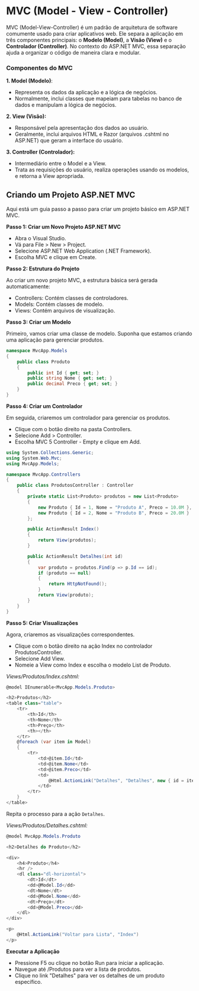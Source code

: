 # MVC (Model - View - Controller)
MVC (Model-View-Controller) é um padrão de arquitetura de software comumente usado para criar aplicativos web. Ele separa a aplicação em três componentes principais: o **Modelo (Model)**, a **Visão (View)** e o **Controlador (Controller)**. No contexto do ASP.NET MVC, essa separação ajuda a organizar o código de maneira clara e modular.

### Componentes do MVC
**1. Model (Modelo)**:
- Representa os dados da aplicação e a lógica de negócios.
- Normalmente, inclui classes que mapeiam para tabelas no banco de dados e manipulam a lógica de negócios.

**2. View (Visão):**
- Responsável pela apresentação dos dados ao usuário.
- Geralmente, inclui arquivos HTML e Razor (arquivos .cshtml no ASP.NET) que geram a interface do usuário.

**3. Controller (Controlador):**
- Intermediário entre o Model e a View.
- Trata as requisições do usuário, realiza operações usando os modelos, e retorna a View apropriada.

## Criando um Projeto ASP.NET MVC
Aqui está um guia passo a passo para criar um projeto básico em ASP.NET MVC.

**Passo 1: Criar um Novo Projeto ASP.NET MVC**
- Abra o Visual Studio.
- Vá para File > New > Project.
- Selecione ASP.NET Web Application (.NET Framework).
- Escolha MVC e clique em Create.

**Passo 2: Estrutura do Projeto**

Ao criar um novo projeto MVC, a estrutura básica será gerada automaticamente:
- Controllers: Contém classes de controladores.
- Models: Contém classes de modelo.
- Views: Contém arquivos de visualização.

**Passo 3: Criar um Modelo**

Primeiro, vamos criar uma classe de modelo. Suponha que estamos criando uma aplicação para gerenciar produtos.
```csharp
namespace MvcApp.Models
{
    public class Produto
    {
        public int Id { get; set; }
        public string Nome { get; set; }
        public decimal Preco { get; set; }
    }
}
```

**Passo 4: Criar um Controlador**

Em seguida, criaremos um controlador para gerenciar os produtos.

- Clique com o botão direito na pasta Controllers.
- Selecione Add > Controller.
- Escolha MVC 5 Controller - Empty e clique em Add.

```csharp
using System.Collections.Generic;
using System.Web.Mvc;
using MvcApp.Models;

namespace MvcApp.Controllers
{
    public class ProdutosController : Controller
    {
        private static List<Produto> produtos = new List<Produto>
        {
            new Produto { Id = 1, Nome = "Produto A", Preco = 10.0M },
            new Produto { Id = 2, Nome = "Produto B", Preco = 20.0M }
        };

        public ActionResult Index()
        {
            return View(produtos);
        }

        public ActionResult Detalhes(int id)
        {
            var produto = produtos.Find(p => p.Id == id);
            if (produto == null)
            {
                return HttpNotFound();
            }
            return View(produto);
        }
    }
}
```

**Passo 5: Criar Visualizações**

Agora, criaremos as visualizações correspondentes.
- Clique com o botão direito na ação Index no controlador ProdutosController.
- Selecione Add View.
- Nomeie a View como Index e escolha o modelo List de Produto.

*Views/Produtos/Index.cshtml:*
```csharp
@model IEnumerable<MvcApp.Models.Produto>

<h2>Produtos</h2>
<table class="table">
    <tr>
        <th>Id</th>
        <th>Nome</th>
        <th>Preço</th>
        <th></th>
    </tr>
    @foreach (var item in Model)
    {
        <tr>
            <td>@item.Id</td>
            <td>@item.Nome</td>
            <td>@item.Preco</td>
            <td>
                @Html.ActionLink("Detalhes", "Detalhes", new { id = item.Id })
            </td>
        </tr>
    }
</table>
```

Repita o processo para a ação `Detalhes`.

*Views/Produtos/Detalhes.cshtml:*
```csharp
@model MvcApp.Models.Produto

<h2>Detalhes do Produto</h2>

<div>
    <h4>Produto</h4>
    <hr />
    <dl class="dl-horizontal">
        <dt>Id</dt>
        <dd>@Model.Id</dd>
        <dt>Nome</dt>
        <dd>@Model.Nome</dd>
        <dt>Preço</dt>
        <dd>@Model.Preco</dd>
    </dl>
</div>

<p>
    @Html.ActionLink("Voltar para Lista", "Index")
</p>
```

**Executar a Aplicação**
- Pressione F5 ou clique no botão Run para iniciar a aplicação.
- Navegue até /Produtos para ver a lista de produtos.
- Clique no link "Detalhes" para ver os detalhes de um produto específico.